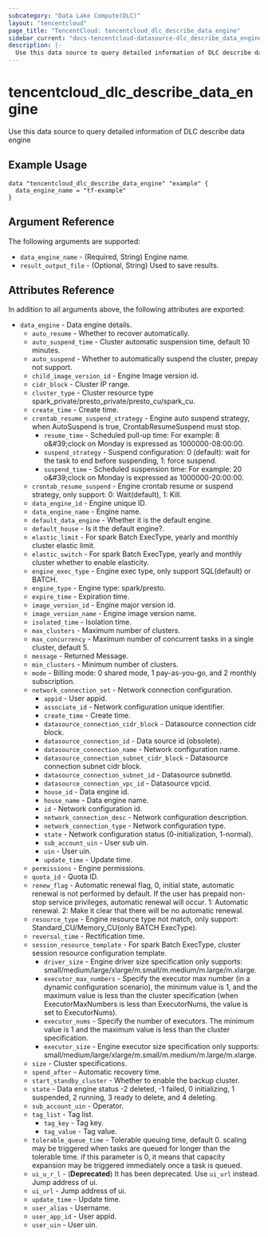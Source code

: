 ```yaml
---
subcategory: "Data Lake Compute(DLC)"
layout: "tencentcloud"
page_title: "TencentCloud: tencentcloud_dlc_describe_data_engine"
sidebar_current: "docs-tencentcloud-datasource-dlc_describe_data_engine"
description: |-
  Use this data source to query detailed information of DLC describe data engine
---
```


# tencentcloud_dlc_describe_data_engine

Use this data source to query detailed information of DLC describe data engine

## Example Usage

```hcl
data "tencentcloud_dlc_describe_data_engine" "example" {
  data_engine_name = "tf-example"
}
```

## Argument Reference

The following arguments are supported:

* `data_engine_name` - (Required, String) Engine name.
* `result_output_file` - (Optional, String) Used to save results.

## Attributes Reference

In addition to all arguments above, the following attributes are exported:

* `data_engine` - Data engine details.
  * `auto_resume` - Whether to recover automatically.
  * `auto_suspend_time` - Cluster automatic suspension time, default 10 minutes.
  * `auto_suspend` - Whether to automatically suspend the cluster, prepay not support.
  * `child_image_version_id` - Engine Image version id.
  * `cidr_block` - Cluster IP range.
  * `cluster_type` - Cluster resource type spark_private/presto_private/presto_cu/spark_cu.
  * `create_time` - Create time.
  * `crontab_resume_suspend_strategy` - Engine auto suspend strategy, when AutoSuspend is true, CrontabResumeSuspend must stop.
    * `resume_time` - Scheduled pull-up time: For example: 8 o&amp;#39;clock on Monday is expressed as 1000000-08:00:00.
    * `suspend_strategy` - Suspend configuration: 0 (default): wait for the task to end before suspending, 1: force suspend.
    * `suspend_time` - Scheduled suspension time: For example: 20 o&amp;#39;clock on Monday is expressed as 1000000-20:00:00.
  * `crontab_resume_suspend` - Engine crontab resume or suspend strategy, only support: 0: Wait(default), 1: Kill.
  * `data_engine_id` - Engine unique ID.
  * `data_engine_name` - Engine name.
  * `default_data_engine` - Whether it is the default engine.
  * `default_house` - Is it the default engine?.
  * `elastic_limit` - For spark Batch ExecType, yearly and monthly cluster elastic limit.
  * `elastic_switch` - For spark Batch ExecType, yearly and monthly cluster whether to enable elasticity.
  * `engine_exec_type` - Engine exec type, only support SQL(default) or BATCH.
  * `engine_type` - Engine type: spark/presto.
  * `expire_time` - Expiration time.
  * `image_version_id` - Engine major version id.
  * `image_version_name` - Engine image version name.
  * `isolated_time` - Isolation time.
  * `max_clusters` - Maximum number of clusters.
  * `max_concurrency` - Maximum number of concurrent tasks in a single cluster, default 5.
  * `message` - Returned Message.
  * `min_clusters` - Minimum number of clusters.
  * `mode` - Billing mode: 0 shared mode, 1 pay-as-you-go, and 2 monthly subscription.
  * `network_connection_set` - Network connection configuration.
    * `appid` - User appid.
    * `associate_id` - Network configuration unique identifier.
    * `create_time` - Create time.
    * `datasource_connection_cidr_block` - Datasource connection cidr block.
    * `datasource_connection_id` - Data source id (obsolete).
    * `datasource_connection_name` - Network configuration name.
    * `datasource_connection_subnet_cidr_block` - Datasource connection subnet cidr block.
    * `datasource_connection_subnet_id` - Datasource subnetId.
    * `datasource_connection_vpc_id` - Datasource vpcid.
    * `house_id` - Data engine id.
    * `house_name` - Data engine name.
    * `id` - Network configuration id.
    * `network_connection_desc` - Network configuration description.
    * `network_connection_type` - Network configuration type.
    * `state` - Network configuration status (0-initialization, 1-normal).
    * `sub_account_uin` - User sub uin.
    * `uin` - User uin.
    * `update_time` - Update time.
  * `permissions` - Engine permissions.
  * `quota_id` - Quota ID.
  * `renew_flag` - Automatic renewal flag, 0, initial state, automatic renewal is not performed by default. If the user has prepaid non-stop service privileges, automatic renewal will occur. 1: Automatic renewal. 2: Make it clear that there will be no automatic renewal.
  * `resource_type` - Engine resource type not match, only support: Standard_CU/Memory_CU(only BATCH ExecType).
  * `reversal_time` - Rectification time.
  * `session_resource_template` - For spark Batch ExecType, cluster session resource configuration template.
    * `driver_size` - Engine driver size specification only supports: small/medium/large/xlarge/m.small/m.medium/m.large/m.xlarge.
    * `executor_max_numbers` - Specify the executor max number (in a dynamic configuration scenario), the minimum value is 1, and the maximum value is less than the cluster specification (when ExecutorMaxNumbers is less than ExecutorNums, the value is set to ExecutorNums).
    * `executor_nums` - Specify the number of executors. The minimum value is 1 and the maximum value is less than the cluster specification.
    * `executor_size` - Engine executor size specification only supports: small/medium/large/xlarge/m.small/m.medium/m.large/m.xlarge.
  * `size` - Cluster specifications.
  * `spend_after` - Automatic recovery time.
  * `start_standby_cluster` - Whether to enable the backup cluster.
  * `state` - Data engine status -2 deleted, -1 failed, 0 initializing, 1 suspended, 2 running, 3 ready to delete, and 4 deleting.
  * `sub_account_uin` - Operator.
  * `tag_list` - Tag list.
    * `tag_key` - Tag key.
    * `tag_value` - Tag value.
  * `tolerable_queue_time` - Tolerable queuing time, default 0. scaling may be triggered when tasks are queued for longer than the tolerable time. if this parameter is 0, it means that capacity expansion may be triggered immediately once a task is queued.
  * `ui_u_r_l` - (**Deprecated**) It has been deprecated. Use `ui_url` instead. Jump address of ui.
  * `ui_url` - Jump address of ui.
  * `update_time` - Update time.
  * `user_alias` - Username.
  * `user_app_id` - User appid.
  * `user_uin` - User uin.



